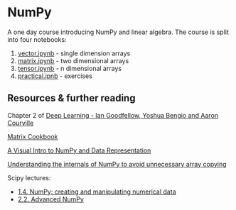 # NumPy

A one day course introducing NumPy and linear algebra.  The course is split into four notebooks:
1. [vector.ipynb](https://github.com/utstikkar/numpy/blob/master/1.%20vector.ipynb) - single dimension arrays
2. [matrix.ipynb](https://github.com/utstikkar/numpy/blob/master/2.%20matrix.ipynb) - two dimensional arrays
3. [tensor.ipynb](https://github.com/utstikkar/numpy/blob/master/3.%20tensor.ipynb) - n dimensional arrays
4. [practical.ipnb](https://github.com/utstikkar/numpy/blob/master/4.%20practical.ipynb) - exercises

## Resources & further reading

Chapter 2 of [Deep Learning - Ian Goodfellow, Yoshua Bengio and Aaron Courville](https://www.deeplearningbook.org/)

[Matrix Cookbook](https://www.math.uwaterloo.ca/~hwolkowi/matrixcookbook.pdf)

[A Visual Intro to NumPy and Data Representation](https://jalammar.github.io/visual-numpy/) 

[Understanding the internals of NumPy to avoid unnecessary array copying](https://ipython-books.github.io/45-understanding-the-internals-of-numpy-to-avoid-unnecessary-array-copying/)

Scipy lectures:
- [1.4. NumPy: creating and manipulating numerical data](http://scipy-lectures.org/intro/numpy/index.html)
 - [2.2. Advanced NumPy](http://scipy-lectures.org/advanced/advanced_numpy/)
